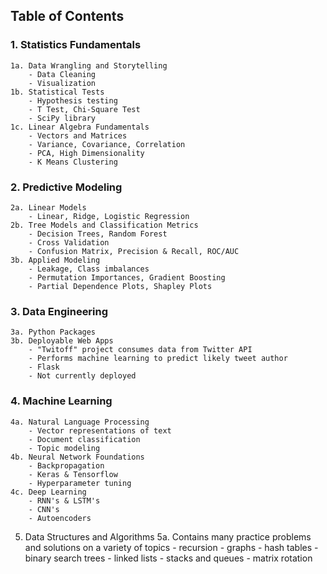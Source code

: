 ## Table of Contents

### 1. Statistics Fundamentals
	1a. Data Wrangling and Storytelling
		- Data Cleaning
		- Visualization
	1b. Statistical Tests
		- Hypothesis testing
		- T Test, Chi-Square Test
		- SciPy library
	1c. Linear Algebra Fundamentals
		- Vectors and Matrices
		- Variance, Covariance, Correlation
		- PCA, High Dimensionality
		- K Means Clustering
### 2. Predictive Modeling
	2a. Linear Models
		- Linear, Ridge, Logistic Regression
	2b. Tree Models and Classification Metrics
		- Decision Trees, Random Forest
		- Cross Validation
		- Confusion Matrix, Precision & Recall, ROC/AUC
	3b. Applied Modeling
		- Leakage, Class imbalances
		- Permutation Importances, Gradient Boosting
		- Partial Dependence Plots, Shapley Plots
### 3. Data Engineering
	3a. Python Packages
	3b. Deployable Web Apps
		- "Twitoff" project consumes data from Twitter API
		- Performs machine learning to predict likely tweet author
		- Flask
		- Not currently deployed
### 4. Machine Learning
	4a. Natural Language Processing
		- Vector representations of text
		- Document classification
		- Topic modeling
	4b. Neural Network Foundations
		- Backpropagation
		- Keras & Tensorflow
		- Hyperparameter tuning
	4c. Deep Learning
		- RNN's & LSTM's
		- CNN's
		- Autoencoders
5. Data Structures and Algorithms
	5a. Contains many practice problems and solutions on a variety of topics
		- recursion
		- graphs
		- hash tables
		- binary search trees
		- linked lists
		- stacks and queues
		- matrix rotation
